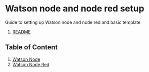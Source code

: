 # Watson node and node red setup
Guide to setting up Watson node and node red and basic template

1. [README](README.md)

## Table of Content

1. [Watson Node](https://github.com/watson-developer-cloud/node-sdk)
1. [Watson Node Red](https://github.com/watson-developer-cloud/node-red-labs)
